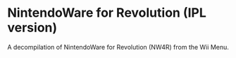 # NintendoWare for Revolution (IPL version)
A decompilation of NintendoWare for Revolution (NW4R) from the Wii Menu.   


